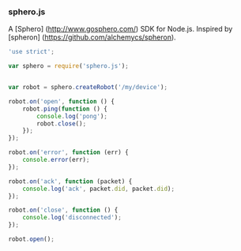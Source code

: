 ### sphero.js

A [Sphero] (http://www.gosphero.com/) SDK for Node.js. Inspired by [spheron] (https://github.com/alchemycs/spheron).

```javascript
'use strict';

var sphero = require('sphero.js');


var robot = sphero.createRobot('/my/device');

robot.on('open', function () {
    robot.ping(function () {
        console.log('pong');
        robot.close();
    });
});

robot.on('error', function (err) {
    console.error(err);
});

robot.on('ack', function (packet) {
    console.log('ack', packet.did, packet.did);
});

robot.on('close', function () {
    console.log('disconnected');
});

robot.open();
```
